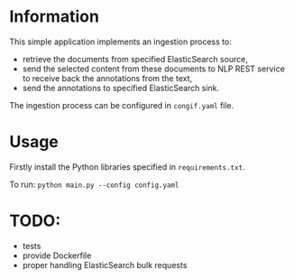 # Information

This simple application implements an ingestion process to: 
- retrieve the documents from specified ElasticSearch source,
- send the selected content from these documents to NLP REST service to receive back the annotations from the text,
- send the annotations to specified ElasticSearch sink.

The ingestion process can be configured in `congif.yaml` file.

# Usage

Firstly install the Python libraries specified in `requirements.txt`.

To run:
`python main.py --config config.yaml`


# TODO:
- tests
- provide Dockerfile
- proper handling ElasticSearch bulk requests
